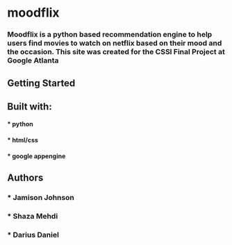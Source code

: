 # moodflix
### Moodflix is a python based recommendation engine to help users find movies to watch on netflix based on their mood and the occasion. This site was created for the CSSI Final Project at Google Atlanta

## Getting Started
## Built with:
####  * python
####  * html/css
####  * google appengine

## Authors
###   * Jamison Johnson
###   * Shaza Mehdi
###   * Darius Daniel

